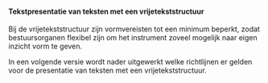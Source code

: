 #### Tekstpresentatie van teksten met een vrijetekststructuur

Bij de vrijetekststructuur zijn vormvereisten tot een minimum beperkt, zodat
bestuursorganen flexibel zijn om het instrument zoveel mogelijk naar eigen
inzicht vorm te geven.

In een volgende versie wordt nader uitgewerkt welke richtlijnen er gelden voor
de presentatie van teksten met een vrijetekststructuur.
